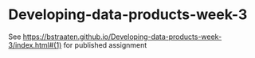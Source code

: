 # Developing-data-products-week-3

See https://bstraaten.github.io/Developing-data-products-week-3/index.html#(1) for published assignment
